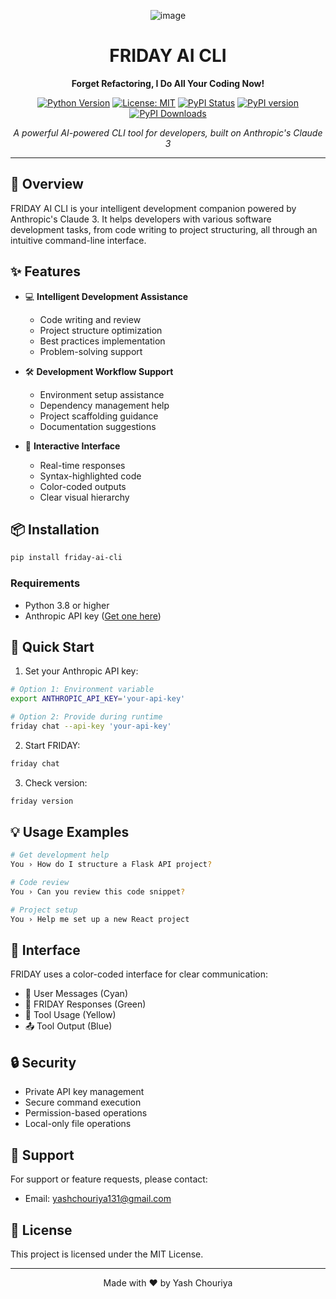 <div align="center">

![image](https://tomato-suzy-27.tiiny.site/1.png)
# FRIDAY AI CLI

**Forget Refactoring, I Do All Your Coding Now!**

[![Python Version](https://img.shields.io/badge/python-3.9%2B-blue.svg)](https://www.python.org/downloads/)
[![License: MIT](https://img.shields.io/badge/License-MIT-yellow.svg)](https://opensource.org/licenses/MIT)
[![PyPI Status](https://img.shields.io/pypi/status/friday-ai-cli.svg)](https://pypi.org/project/friday-ai-cli/)
[![PyPI version](https://badge.fury.io/py/friday-ai-cli.svg)](https://badge.fury.io/py/friday-ai-cli)
[![PyPI Downloads](https://static.pepy.tech/badge/friday-ai-cli/week)](https://pepy.tech/projects/friday-ai-cli)


*A powerful AI-powered CLI tool for developers, built on Anthropic's Claude 3*

</div>

---

## 🚀 Overview

FRIDAY AI CLI is your intelligent development companion powered by Anthropic's Claude 3. It helps developers with various software development tasks, from code writing to project structuring, all through an intuitive command-line interface.

## ✨ Features

- 💻 **Intelligent Development Assistance**
  - Code writing and review
  - Project structure optimization
  - Best practices implementation
  - Problem-solving support

- 🛠️ **Development Workflow Support**
  - Environment setup assistance
  - Dependency management help
  - Project scaffolding guidance
  - Documentation suggestions

- 👾 **Interactive Interface**
  - Real-time responses
  - Syntax-highlighted code
  - Color-coded outputs
  - Clear visual hierarchy

## 📦 Installation

```bash
pip install friday-ai-cli
```

### Requirements
- Python 3.8 or higher
- Anthropic API key ([Get one here](https://www.anthropic.com/))

## 🎯 Quick Start

1. Set your Anthropic API key:
```bash
# Option 1: Environment variable
export ANTHROPIC_API_KEY='your-api-key'

# Option 2: Provide during runtime
friday chat --api-key 'your-api-key'
```

2. Start FRIDAY:
```bash
friday chat
```

3. Check version:
```bash
friday version
```

## 💡 Usage Examples

```bash
# Get development help
You › How do I structure a Flask API project?

# Code review
You › Can you review this code snippet?

# Project setup
You › Help me set up a new React project
```

## 🎨 Interface

FRIDAY uses a color-coded interface for clear communication:

- 👤 User Messages (Cyan)
- 🤖 FRIDAY Responses (Green)
- 🔧 Tool Usage (Yellow)
- 📤 Tool Output (Blue)

## 🔒 Security

- Private API key management
- Secure command execution
- Permission-based operations
- Local-only file operations

## 🤝 Support

For support or feature requests, please contact:
- Email: [yashchouriya131@gmail.com](mailto:yashchouriya131@gmail.com)

## 📄 License

This project is licensed under the MIT License.

---

<div align="center">

Made with ❤️ by Yash Chouriya

</div>
